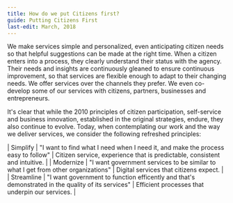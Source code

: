 ```yaml
---
title: How do we put Citizens first?
guide: Putting Citizens First
last-edit: March, 2018
---
```


We make services simple and personalized, even anticipating citizen needs so that helpful suggestions can be made at the right time. When a citizen enters into a process, they clearly understand their status with the agency. Their needs and insights are continuously gleaned to ensure continuous improvement, so that services are flexible enough to adapt to their changing needs. We offer services over the channels they prefer. We even co-develop some of our services with citizens, partners, businesses and entrepreneurs.

It's clear that while the 2010 principles of citizen participation, self-service and business innovation, established in the original strategies, endure, they also continue to evolve. Today, when contemplating our work and the way we deliver services, we consider the following refreshed principles:

| Simplify  | "I want to find what I need when I need it, and make the process easy to follow" | Citizen service, experience that is predictable, consistent and intuitive. |
| Modernize  | "I want government services to be similar to what I get from other organizations"  | Digital services that citizens expect.  |
| Streamline  | "I want government to function efficently and that's demonstrated in the quality of its services"  | Efficient processes that underpin our services.  |
